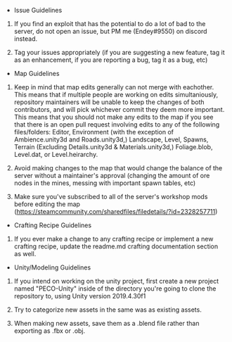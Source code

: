 - Issue Guidelines

1. If you find an exploit that has the potential to do a lot of bad to the server, do not open an issue, but PM me (Endey#9550) on discord instead.

2. Tag your issues appropriately (if you are suggesting a new feature, tag it as an enhancement, if you are reporting a bug, tag it as a bug, etc)





- Map Guidelines

1. Keep in mind that map edits generally can not merge with eachother. This means that if multiple people are working on edits simultaniously, repository maintainers will be unable to keep the changes of both contributors, and will pick whichever commit they deem more important. This means that you should not make any edits to the map if you see that there is an open pull request involving edits to any of the following files/folders: Editor, Environment (with the exception of Ambience.unity3d and Roads.unity3d,) Landscape, Level, Spawns, Terrain (Excluding Details.unity3d & Materials.unity3d,) Foliage.blob, Level.dat, or Level.heirarchy.

2. Avoid making changes to the map that would change the balance of the server without a maintainer's approval (changing the amount of ore nodes in the mines, messing with important spawn tables, etc)

3. Make sure you've subscribed to all of the server's workshop mods before editing the map (https://steamcommunity.com/sharedfiles/filedetails/?id=2328257711)





- Crafting Recipe Guidelines

1. If you ever make a change to any crafting recipe or implement a new crafting recipe, update the readme.md crafting documentation section as well.





- Unity/Modeling Guidelines

1. If you intend on working on the unity project, first create a new project named "PECO-Unity" inside of the directory you're going to clone the repository to, using Unity version 2019.4.30f1

2. Try to categorize new assets in the same was as existing assets.

3. When making new assets, save them as a .blend file rather than exporting as .fbx or .obj.




